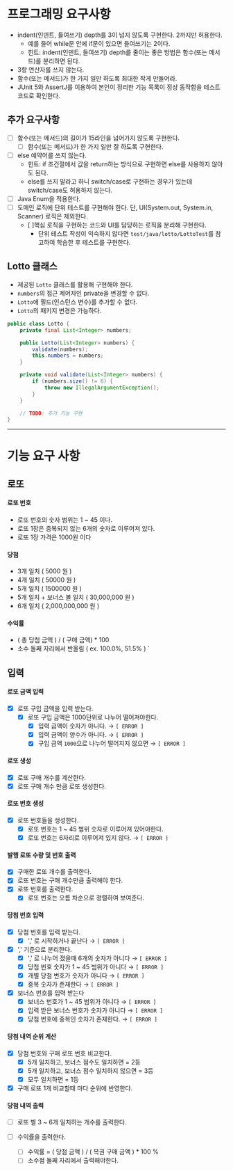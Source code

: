 # 프로그래밍 요구사항
- indent(인덴트, 들여쓰기) depth를 3이 넘지 않도록 구현한다. 2까지만 허용한다.
    - 예를 들어 while문 안에 if문이 있으면 들여쓰기는 2이다.
    - 힌트: indent(인덴트, 들여쓰기) depth를 줄이는 좋은 방법은 함수(또는 메서드)를 분리하면 된다.
- 3항 연산자를 쓰지 않는다.
- 함수(또는 메서드)가 한 가지 일만 하도록 최대한 작게 만들어라.
- JUnit 5와 AssertJ를 이용하여 본인이 정리한 기능 목록이 정상 동작함을 테스트 코드로 확인한다.

## 추가 요구사항
- [ ] 함수(또는 메서드)의 길이가 15라인을 넘어가지 않도록 구현한다.
    - [ ] 함수(또는 메서드)가 한 가지 일만 잘 하도록 구현한다.
- [ ] else 예약어를 쓰지 않는다.
    - 힌트: if 조건절에서 값을 return하는 방식으로 구현하면 else를 사용하지 않아도 된다.
    - else를 쓰지 말라고 하니 switch/case로 구현하는 경우가 있는데 switch/case도 허용하지 않는다.
- [ ] Java Enum을 적용한다.
- [ ] 도메인 로직에 단위 테스트를 구현해야 한다. 단, UI(System.out, System.in, Scanner) 로직은 제외한다.
  - [ ]핵심 로직을 구현하는 코드와 UI를 담당하는 로직을 분리해 구현한다.
    - 단위 테스트 작성이 익숙하지 않다면 `test/java/lotto/LottoTest`를 참고하여 학습한 후 테스트를 구현한다.

## Lotto 클래스

- 제공된 `Lotto` 클래스를 활용해 구현해야 한다.
- `numbers`의 접근 제어자인 private을 변경할 수 없다.
- `Lotto`에 필드(인스턴스 변수)를 추가할 수 없다.
- `Lotto`의 패키지 변경은 가능하다.

```java
public class Lotto {
    private final List<Integer> numbers;

    public Lotto(List<Integer> numbers) {
        validate(numbers);
        this.numbers = numbers;
    }

    private void validate(List<Integer> numbers) {
        if (numbers.size() != 6) {
            throw new IllegalArgumentException();
        }
    }

    // TODO: 추가 기능 구현
}
```

---

# 기능 요구 사항

## 로또
#### 로또 번호
- 로또 번호의 숫자 범위는 1 ~ 45 이다.
- 로또 1장은 중복되지 않는 6개의 숫자로 이루어져 있다.
- 로또 1장 가격은 1000원 이다

#### 당첨
- 3개 일치 ( 5000 원 )
- 4개 일치 ( 50000 원 )
- 5개 일치 ( 1500000 원 )
- 5개 일치 + 보너스 볼 일치 ( 30,000,000 원 )
- 6개 일치 ( 2,000,000,000 원 )

#### 수익률
- ( 총 당첨 금액 )  /  ( 구매 금액) * 100
- 소수 둘째 자리에서 반올림 ( ex. 100.0%, 51.5% )
  `
## 입력
#### 로또 금액 입력
- [x] 로또 구입 금액을 입력 받는다.
    - [x] 로또 구입 금액은 1000단위로 나누어 떨어져야한다.
        - [x] 입력 금액이 숫자가 아니다. → `[ ERROR ]`
        - [x] 입력 금액이 양수가 아니다. → `[ ERROR ]`
        - [x] 구입 금액 `1000`으로 나누어 떨어지지 않으면 → `[ ERROR ]`

#### 로또 생성
- [x] 로또 구매 개수를 계산한다.
- [x] 로또 구매 개수 만큼 로또 생성한다.

#### 로또 번호 생성
- [x] 로또 번호들을 생성한다.
    - [x] 로또 번호는 1 ~ 45 범위 숫자로 이루어져 있어야한다.
    - [x] 로또 번호는 6자리로 이루어져 있지 않다. → `[ ERROR ]`

#### 발행 로또 수량 및 번호 출력
- [x] 구매한 로또 개수를 출력한다.
- [x] 로또 번호는 구매 개수만큼 출력해야 한다.
- [x] 로또 번호를 출력한다.
    - [x] 로또 번호는 오름 차순으로 정렬하여 보여준다.

#### 당첨 번호 입력
- [x] 당첨 번호를 입력 받는다.
    - [x] ',' 로 시작하거나 끝난다 → `[ ERROR ]`

- [x] ',' 기준으로 분리한다.
    - [x] ',' 로 나누어 졌을때 6개의 숫자가 아니다 → `[ ERROR ]`
    - [x] 당첨 번호 숫자가 1 ~ 45 범위가 아니다 → `[ ERROR ]`
    - [x] 개별 당첨 번호가 숫자가 아니다 → `[ ERROR ]`
    - [x] 중복 숫자가 존재한다 → `[ ERROR ]`

- [x] 보너스 번호를 입력 받는다
    - [x] 보너스 번호가 1 ~ 45 범위가 아니다 → `[ ERROR ]`
    - [x] 입력 받은 보너스 번호가 숫자가 아니다 → `[ ERROR ]`
    - [x] 당첨 번호에 중복인 숫자가 존재한다. → `[ ERROR ]`

#### 당첨 내역 순위 계산
- [x] 당첨 번호와 구매 로또 번호 비교한다. 
  - [x] 5개 일치하고, 보너스 점수도 일치하면 = 2등
  - [x] 5개 일치하고, 보너스 점수 일치하지 않으면 = 3등 
  - [x] 모두 일치하면 = 1등
- [x] 구매 로또 1개 비교할때 마다 순위에 반영한다.

#### 당첨 내역 출력
- [ ] 로또 별 3 ~ 6개 일치하는 개수를 출력한다.
  
- [ ] 수익률을 출력한다.
  - [ ] 수익률 = ( 당첨 금액 ) / ( 복권 구매 금액 ) * 100 %
  - [ ] 소수점 둘째 자리에서 출력해야한다.